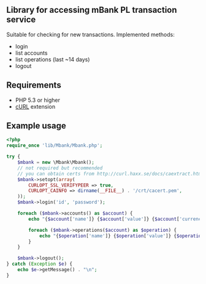 Library for accessing mBank PL transaction service
--------------------------------------------------

Suitable for checking for new transactions. Implemented methods:

* login
* list accounts
* list operations (last ~14 days)
* logout

Requirements
------------

* PHP 5.3 or higher
* [cURL](http://www.php.net/manual/book.curl.php) extension

Example usage
-------------

```php
<?php
require_once 'lib/Mbank/Mbank.php';

try {
    $mbank = new \Mbank\Mbank();
    // not required but recommended
    // you can obtain certs from http://curl.haxx.se/docs/caextract.html
    $mbank->setopt(array(
        CURLOPT_SSL_VERIFYPEER => true,
        CURLOPT_CAINFO => dirname(__FILE__) . '/crt/cacert.pem',
    ));
    $mbank->login('id', 'password');

    foreach ($mbank->accounts() as $account) {
        echo "{$account['name']} {$account['value']} {$account['currency']}\n";

        foreach ($mbank->operations($account) as $operation) {
            echo "{$operation['name']} {$operation['value']} {$operation['currency']}\n";
        }
    }

    $mbank->logout();
} catch (Exception $e) {
    echo $e->getMessage() . "\n";
}
```
